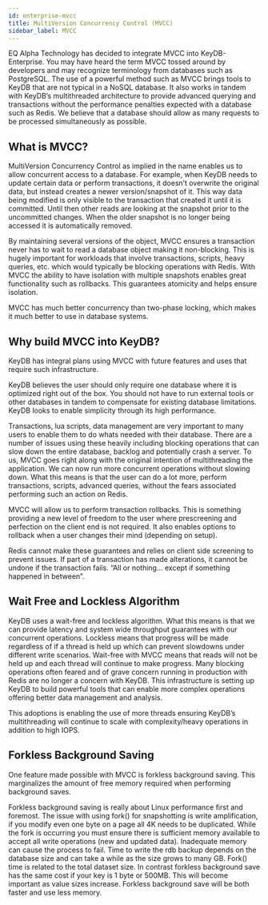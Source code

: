 ```yaml
---
id: enterprise-mvcc
title: MultiVersion Concurrency Control (MVCC)
sidebar_label: MVCC 
---
```


EQ Alpha Technology has decided to integrate MVCC into KeyDB-Enterprise. You may have heard the term MVCC tossed around by developers and may recognize terminology from databases such as PostgreSQL. The use of a powerful method such as MVCC brings tools to KeyDB that are not typical in a NoSQL database. It also works in tandem with KeyDB’s multithreaded architecture to provide advanced querying and transactions without the performance penalties expected with a database such as Redis. We believe that a database should allow as many requests to be processed simultaneously as possible.

## What is MVCC?

MultiVersion Concurrency Control as implied in the name enables us to allow concurrent access to a database. For example, when KeyDB needs to update certain data or perform transactions, it doesn’t overwrite the original data, but instead creates a newer version/snapshot of it. This way data being modified is only visible to the transaction that created it until it is committed. Until then other reads are looking at the snapshot prior to the uncommitted changes. When the older snapshot is no longer being accessed it is automatically removed.

By maintaining several versions of the object, MVCC ensures a transaction never has to wait to read a database object making it non-blocking. This is hugely important for workloads that involve transactions, scripts, heavy queries, etc. which would typically be blocking operations with Redis. With MVCC the ability to have isolation with multiple snapshots enables great functionality such as rollbacks. This guarantees atomicity and helps ensure isolation.  

MVCC has much better concurrency than two-phase locking, which makes it much better to use in database systems.


## Why build MVCC into KeyDB? 

KeyDB has integral plans using MVCC with future features and uses that require such infrastructure.

KeyDB believes the user should only require one database where it is optimized right out of the box. You should not have to run external tools or other databases in tandem to compensate for existing database limitations. KeyDB looks to enable simplicity through its high performance. 

Transactions, lua scripts, data management are very important to many users to enable them to do whats needed with their database. There are a number of issues using these heavily including blocking operations that can slow down the entire database, backlog and potentially crash a server. To us, MVCC goes right along with the original intention of multithreading the application. We can now run more concurrent operations without slowing down. What this means is that the user can do a lot more, perform transactions, scripts, advanced queries, without the fears associated performing such an action on Redis.

MVCC will allow us to perform transaction rollbacks. This is something providing a new level of freedom to the user where prescreening and perfection on the client end is not required. It also enables options to rollback when a user changes their mind (depending on setup). 

Redis cannot make these guarantees and relies on client side screening to prevent issues. If part of a transaction has made alterations, it cannot be undone if the transaction fails. “All or nothing… except if something happened in between”. 

## Wait Free and Lockless Algorithm

KeyDB uses a wait-free and lockless algorithm. What this means is that we can provide latency and system wide throughput guarantees with our concurrent operations. Lockless means that progress will be made regardless of if a thread is held up which can prevent slowdowns under different write scenarios. Wait-free with MVCC means that reads will not be held up and each thread will continue to make progress. Many blocking operations often feared and of grave concern running in production with Redis are no longer a concern with KeyDB. This infrastructure is setting up KeyDB to build powerful tools that can enable more complex operations offering better data management and analysis.

This adoptions is enabling the use of more threads ensuring KeyDB’s multithreading will continue to scale with complexity/heavy operations in addition to high IOPS.

## Forkless Background Saving

One feature made possible with MVCC is forkless background saving. This marginalizes the amount of free memory required when performing background saves.

Forkless background saving is really about Linux performance first and foremost. The issue with using fork() for snapshotting is write amplification, if you modify even one byte on a page all 4K needs to be duplicated. While the fork is occurring you must ensure there is sufficient memory available to accept all write operations (new and updated data). Inadequate memory can cause the process to fail. Time to write the rdb backup depends on the database size and can take a while as the size grows to many GB. Fork() time is related to the total dataset size. In contrast forkless background save has the same cost if your key is 1 byte or 500MB. This will become important as value sizes increase. Forkless background save will be both faster and use less memory. 

